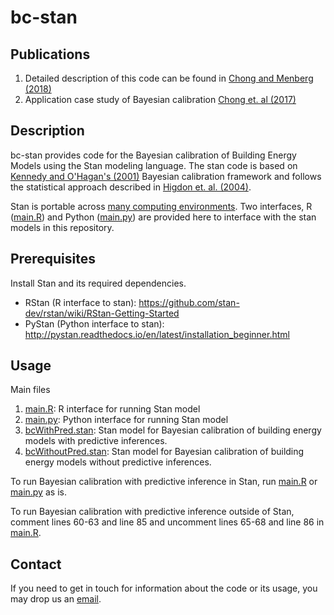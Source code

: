 # bc-stan

## Publications
1. Detailed description of this code can be found in [Chong and Menberg (2018)](https://doi.org/10.1016/j.enbuild.2018.06.028)
2. Application case study of Bayesian calibration [Chong et. al (2017)](https://doi.org/10.1016/j.enbuild.2017.08.069)

## Description
bc-stan provides code for the Bayesian calibration of Building Energy Models using the Stan modeling language. The stan code is based on [Kennedy and O'Hagan's (2001)](http://onlinelibrary.wiley.com/doi/10.1111/1467-9868.00294/abstract) Bayesian calibration framework and follows the statistical approach described in [Higdon et. al. (2004)](http://epubs.siam.org/doi/abs/10.1137/S1064827503426693).

Stan is portable across [many computing environments](http://mc-stan.org/users/interfaces/). Two interfaces, R ([main.R](https://github.com/adChong/bc-stan/blob/master/src/main.R)) and Python ([main.py](https://github.com/adChong/bc-stan/blob/master/src/main.py)) are provided here to interface with the stan models in this repository.

## Prerequisites

Install Stan and its required dependencies.
* RStan (R interface to stan): https://github.com/stan-dev/rstan/wiki/RStan-Getting-Started
* PyStan (Python interface to stan): http://pystan.readthedocs.io/en/latest/installation_beginner.html

## Usage

Main files
1. [main.R](https://github.com/adChong/bc-stan/blob/master/src/main.R): R interface for running Stan model
2. [main.py](https://github.com/adChong/bc-stan/blob/master/src/main.py): Python interface for running Stan model
3. [bcWithPred.stan](https://github.com/adChong/bc-stan/blob/master/src/bcWithPred.R): Stan model for Bayesian calibration of building energy models with predictive inferences.
4. [bcWithoutPred.stan](https://github.com/adChong/bc-stan/blob/master/src/bcWithoutPred.R): Stan model for Bayesian calibration of building energy models without predictive inferences.

To run Bayesian calibration with predictive inference in Stan, run [main.R](https://github.com/adChong/bc-stan/blob/master/src/main.R) or [main.py](https://github.com/adChong/bc-stan/blob/master/src/main.py) as is.

To run Bayesian calibration with predictive inference outside of Stan, comment lines 60-63 and line 85 and uncomment lines 65-68 and line 86 in [main.R](https://github.com/adChong/bc-stan/blob/master/src/main.R).

## Contact

If you need to get in touch for information about the code or its usage, you may drop us an [email](mailto:bdgczma@nus.edu.sg).






